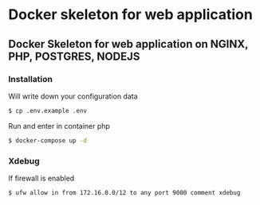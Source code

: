 # Docker skeleton for web application

## Docker Skeleton for web application on NGINX, PHP, POSTGRES, NODEJS

### Installation
Will write down your configuration data
```sh
$ cp .env.example .env
```

Run and  enter in container php
```sh
$ docker-compose up -d
```

### Xdebug
If firewall is enabled
```sh
$ ufw allow in from 172.16.0.0/12 to any port 9000 comment xdebug
```